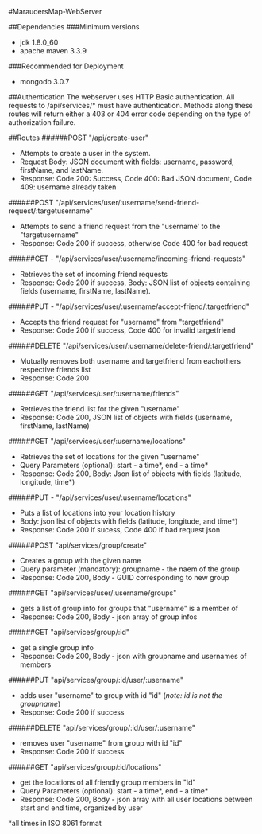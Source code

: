 #MaraudersMap-WebServer

##Dependencies
###Minimum versions
- jdk 1.8.0_60
- apache maven 3.3.9

###Recommended for Deployment
- mongodb 3.0.7

##Authentication
The webserver uses HTTP Basic authentication.  All requests to /api/services/* must have authentication. Methods along these routes will return either a 403 or 404 error code depending on the type of authorization failure.


##Routes
######POST  "/api/create-user"
- Attempts to create a user in the system.
- Request Body: JSON document with fields: username, password, firstName, and lastName.
- Response: Code 200: Success, Code 400: Bad JSON document, Code 409: username already taken


######POST  "/api/services/user/:username/send-friend-request/:targetusername"
- Attempts to send a friend request from the "username' to the "targetusername"
- Response: Code 200 if success, otherwise Code 400 for bad request

######GET - "/api/services/user/:username/incoming-friend-requests"
 - Retrieves the set of incoming friend requests
 - Response: Code 200 if success, Body: JSON list of objects containing fields (username, firstName, lastName).
 
######PUT - "/api/services/user/:username/accept-friend/:targetfriend"
- Accepts the friend request for "username" from "targetfriend"
- Response: Code 200 if success, Code 400 for invalid targetfriend

######DELETE  "/api/services/user/:username/delete-friend/:targetfriend"
- Mutually removes both username and targetfriend from eachothers respective friends list
- Response: Code 200

######GET  "/api/services/user/:username/friends"
- Retrieves the friend list for the given "username"
- Response: Code 200, JSON list of objects with fields (username, firstName, lastName)

######GET  "/api/services/user/:username/locations"
- Retrieves the set of locations for the given "username"
- Query Parameters (optional): start - a time\*, end - a time\*
- Response: Code 200, Body: Json list of objects with fields (latitude, longitude, time*)

######PUT - "/api/services/user/:username/locations"
- Puts a list of locations into your location history
- Body: json list of objects with fields (latitude, longitude, and time*)
- Response: Code 200 if sucess, Code 400 if bad request json

######POST "api/services/group/create"
- Creates a group with the given name
- Query parameter (mandatory): groupname - the naem of the group
- Response: Code 200, Body - GUID corresponding to new group

######GET "api/services/user/:username/groups"
- gets a list of group info for groups that "username" is a member of
- Response: Code 200, Body - json array of group infos

######GET  "api/services/group/:id"
- get a single group info
- Response: Code 200, Body - json with groupname and usernames of members

######PUT "api/services/group/:id/user/:username"
- adds user "username" to group with id "id" (*note: id is not the groupname*)
- Response: Code 200 if success

######DELETE "api/services/group/:id/user/:username"
- removes user "username" from group with id "id"
- Response: Code 200 if success

######GET  "api/services/group/:id/locations"
- get the locations of all friendly group members in "id"
- Query Parameters (optional): start - a time\*, end - a time\*
- Response: Code 200, Body - json array with all user locations between start and end time, organized by user

*all times in ISO 8061 format
